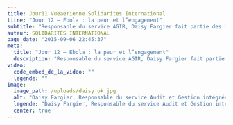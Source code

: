 ```yaml
---
title: Jour11 Vueaerienne Solidarites International
titre: "Jour 12 – Ebola : la peur et l’engagement"
subtitle: "Responsable du service AGIR, Daisy Fargier fait partie des membres du siège qui se sont portés volontaire pour faire partie de notre équipe déployée en Sierra Leone. Elle se confie."
auteur: SOLIDARITÉS INTERNATIONAL
page_date: "2015-09-06 22:45:37"
meta:
  title: "Jour 12 – Ebola : la peur et l’engagement"
  description: "Responsable du service AGIR, Daisy Fargier fait partie des membres du siège qui se sont portés volontaire pour faire partie de notre équipe déployée en Sierra Leone. Elle se confie."
video:
  code_embed_de_la_video: ""
  legende: ""
image:
  image_path: /uploads/daisy ok.jpg
  alt: "Daisy Fargier, Responsable du service Audit et Gestion intégrée des Risques (AGIR)"
  legende: "Daisy Fargier, Responsable du service Audit et Gestion intégrée des Risques (AGIR)"
  center: true
---
```

